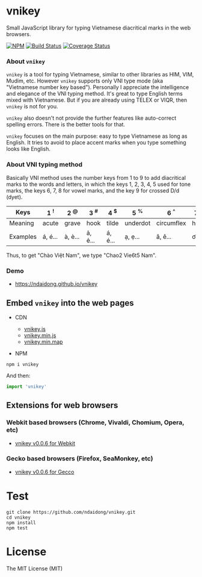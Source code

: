 # vnikey

Small JavaScript library for typing Vietnamese diacritical marks in the web browsers.

[![NPM](https://badge.fury.io/js/vnikey.svg)](https://badge.fury.io/js/vnikey)
[![Build Status](https://travis-ci.org/ndaidong/vnikey.svg?branch=master)](https://travis-ci.org/ndaidong/vnikey)
[![Coverage Status](https://coveralls.io/repos/github/ndaidong/vnikey/badge.svg?branch=master)](https://coveralls.io/github/ndaidong/vnikey?branch=master)

### About `vnikey`

`vnikey` is a tool for typing Vietnamese, similar to other libraries as HIM, VIM, Mudim, etc. However `vnikey` supports only VNI type mode (aka "Vietnamese number key based"). Personally I appreciate the intelligence and elegance of the VNI typing method. It's great to type English terms mixed with Vietnamese. But if you are already using TELEX or VIQR,  then `vnikey` is not for you.

`vnikey` also doesn't not provide the further features like auto-correct spelling errors. There is the better tools for that.

`vnikey` focuses on the main purpose: easy to type Vietnamese as long as English. It tries to avoid to place accent marks when you type something looks like English.

### About VNI typing method

Basically VNI method uses the number keys from 1 to 9 to add diacritical marks to the words and letters, in which the keys 1, 2, 3, 4, 5 used for tone marks, the keys 6, 7, 8 for vowel marks, and the key 9 for crossed D/d (dyet).

| Keys | 1 <sup>!</sup> | 2 <sup>@</sup> | 3 <sup>#</sup> | 4 <sup>$</sup> | 5  <sup>%</sup> | 6 <sup>^</sup> | 7 <sup>&</sup> | 8 <sup>*</sup> | 9 <sup>(</sup> |
|--|--|--|--|--|--|--|--|--|--|
| Meaning | acute | grave | hook | tilde | underdot | circumflex | horn | breve | dyet
| Examples | á, é... | à, è... | ả, ẻ... | á, é... | ạ, ẹ... | â, ê... | ơ, ư | ă | đ, Đ |


Thus, to get "Chào Việt Nam", we type "Chao2 Vie6t5 Nam".

### Demo

- https://ndaidong.github.io/vnikey


##  Embed `vnikey` into the web pages

- CDN

  - [vnikey.js](https://cdn.jsdelivr.net/npm/vnikey@latest/dist/vnikey.js)
  - [vnikey.min.js](https://cdn.jsdelivr.net/npm/vnikey@latest/dist/vnikey.min.js)
  - [vnikey.min.map](https://cdn.jsdelivr.net/npm/vnikey@latest/dist/vnikey.min.map)


- NPM

```
npm i vnikey
```

And then:

```js
import 'vnikey'
```

## Extensions for web browsers

### Webkit based browsers (Chrome, Vivaldi, Chomium, Opera, etc)

- [vnikey v0.0.6 for Webkit](https://github.com/ndaidong/vnikey/releases/download/v0.0.6/vnikey_v0.0.6_webkit.zip)

### Gecko based browsers (Firefox, SeaMonkey, etc)

- [vnikey v0.0.6 for Gecco](https://github.com/ndaidong/vnikey/releases/download/v0.0.6/vnikey_v0.0.6_gecko.zip)


# Test

```
git clone https://github.com/ndaidong/vnikey.git
cd vnikey
npm install
npm test
```

# License

The MIT License (MIT)
